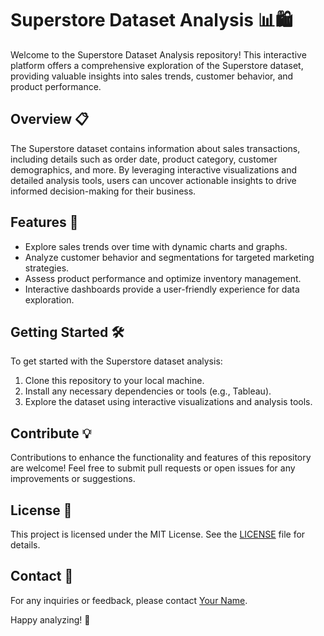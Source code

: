 # Superstore Dataset Analysis 📊🛍️

Welcome to the Superstore Dataset Analysis repository! This interactive platform offers a comprehensive exploration of the Superstore dataset, providing valuable insights into sales trends, customer behavior, and product performance.

## Overview 📋

The Superstore dataset contains information about sales transactions, including details such as order date, product category, customer demographics, and more. By leveraging interactive visualizations and detailed analysis tools, users can uncover actionable insights to drive informed decision-making for their business.

## Features 🚀

- Explore sales trends over time with dynamic charts and graphs.
- Analyze customer behavior and segmentations for targeted marketing strategies.
- Assess product performance and optimize inventory management.
- Interactive dashboards provide a user-friendly experience for data exploration.

## Getting Started 🛠️

To get started with the Superstore dataset analysis:
1. Clone this repository to your local machine.
2. Install any necessary dependencies or tools (e.g., Tableau).
3. Explore the dataset using interactive visualizations and analysis tools.

## Contribute 💡

Contributions to enhance the functionality and features of this repository are welcome! Feel free to submit pull requests or open issues for any improvements or suggestions.

## License 📝

This project is licensed under the MIT License. See the [LICENSE](LICENSE) file for details.

## Contact 📧

For any inquiries or feedback, please contact [Your Name](mailto:youremail@example.com).

Happy analyzing! 🎉
